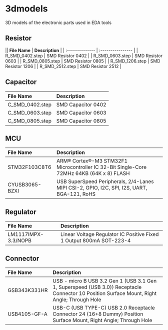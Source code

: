 # 3dmodels

3D models of the electronic parts used in EDA tools

## Resistor

|| **File Name**   | **Description**   |
| :-------------- | :---------------- |
| R_SMD_0402.step | SMD Resistor 0402 |
| R_SMD_0603.step | SMD Resistor 0603 |
| R_SMD_0805.step | SMD Resistor 0805 |
| R_SMD_1206.step | SMD Resistor 1206 |
| R_SMD_2512.step | SMD Resistor 2512 |

## Capacitor

| **File Name**   | **Description**    |
| :-------------- | :----------------- |
| C_SMD_0402.step | SMD Capacitor 0402 |
| C_SMD_0603.step | SMD Capacitor 0603 |
| C_SMD_0805.step | SMD Capacitor 0805 |


## MCU

| **File Name**  | **Description**                                                                            |
| :------------- | :----------------------------------------------------------------------------------------- |
| STM32F103C8T6  | ARM® Cortex®-M3 STM32F1 Microcontroller IC 32-Bit Single-Core 72MHz 64KB (64K x 8) FLASH   |
| CYUSB3065-BZXI | USB SuperSpeed Peripherals, 2/4-Lanes MIPI CSI-2, GPIO, I2C, SPI, I2S, UART, BGA-121, RoHS |

## Regulator

| **File Name**       | **Description**                                                     |
| :------------------ | :------------------------------------------------------------------ |
| LM1117IMPX-3.3/NOPB | Linear Voltage Regulator IC Positive Fixed 1 Output 800mA SOT-223-4 |

## Connector

| **File Name** | **Description**                                                                                                                             |
| :------------ | :------------------------------------------------------------------------------------------------------------------------------------------ |
| GSB343K331HR  | USB - micro B USB 3.2 Gen 1 (USB 3.1 Gen 1, Superspeed (USB 3.0)) Receptacle Connector 10 Position Surface Mount, Right Angle; Through Hole |
| USB4105-GF-A  | USB-C (USB TYPE-C) USB 2.0 Receptacle Connector 24 (16+8 Dummy) Position Surface Mount, Right Angle; Through Hole                           |
